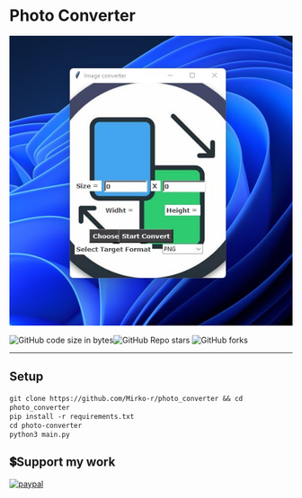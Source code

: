 # Photo Converter

![Photo Converter](https://github.com/Mirko-r/photo_converter/raw/main/screenshot.jpg)

![GitHub code size in bytes](https://img.shields.io/github/languages/code-size/Mirko-r/photo_converter)![GitHub Repo stars](https://img.shields.io/github/stars/Mirko-r/photo_converter?style=social) ![GitHub forks](https://img.shields.io/github/forks/Mirko-r/photo_converter?style=social)

---

## Setup

```shell
git clone https://github.com/Mirko-r/photo_converter && cd photo_converter
pip install -r requirements.txt
cd photo-converter
python3 main.py
```
## 💲Support my work

[![paypal](https://img.shields.io/badge/PayPal-00457C?style=for-the-badge&logo=paypal&logoColor=white)](https://paypal.me/stupidamentepod)

